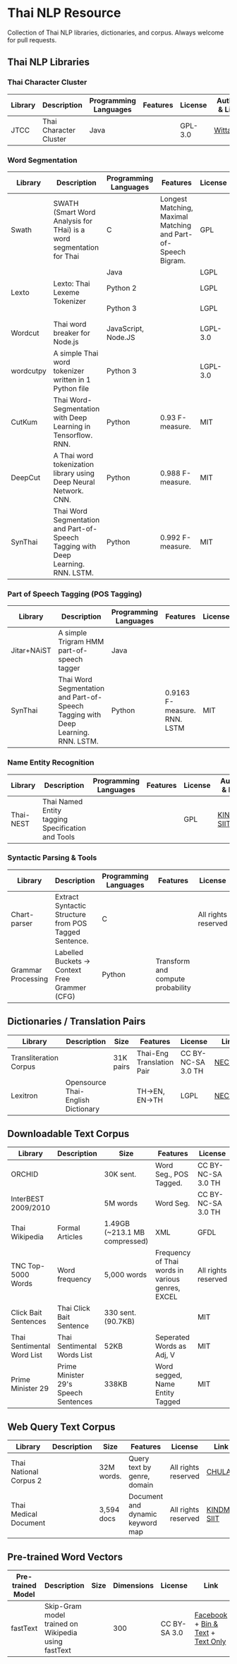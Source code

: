 # Thai NLP Resource
Collection of Thai NLP libraries, dictionaries, and corpus.
Always welcome for pull requests.

## Thai NLP Libraries

### Thai Character Cluster
Library | Description | Programming Languages | Features | License | Author & Link
--- | --- | --- | --- | --- | ---
JTCC| Thai Character Cluster | Java | | GPL-3.0 | [Wittawat](https://github.com/wittawatj/jtcc)


### Word Segmentation
<table>
<thead>
<tr>
<th>Library</th>
<th>Description</th>
<th>Programming Languages</th>
<th>Features</th>
<th>License</th>
<th>Author &amp; Link</th>
</tr>
</thead>
<tbody>
<tr>
<td>Swath</td>
<td>SWATH (Smart Word Analysis for THai) is a word segmentation for Thai</td>
<td>C</td>
<td>Longest Matching, Maximal Matching and Part-of-Speech Bigram.</td>
<td>GPL</td>
<td><a href="http://www.cs.cmu.edu/%7Epaisarn/software.html">CMU</a></td>
</tr>
<tr>
<td rowspan="3">Lexto</td>
<td rowspan="3">Lexto: Thai Lexeme Tokenizer</td>
<td>Java</td>
<td></td>
<td>LGPL</td>
<td>
<a href="http://www.sansarn.com/lexto/license-lexto.php">NECTEC</a>
</td>
</tr>
<tr>
<td>Python 2</td>
<td></td>
<td>LGPL</td>
<td><a href="https://github.com/Remixman/PythonLexTo">Python2 Wrapper</a></td>
</tr>
<tr>
<td>Python 3</td>
<td></td>
<td>LGPL</td>
<td><a href="https://github.com/c4n/PythonLexTo">Python3 Wrapper</a></td>
</tr>
<tr>
<td>Wordcut</td>
<td>Thai word breaker for Node.js</td>
<td>JavaScript, Node.JS</td>
<td></td>
<td>LGPL-3.0</td>
<td><a href="https://github.com/veer66/wordcut">veer66, github</a></td>
</tr>
<tr>
<td>wordcutpy</td>
<td>A simple Thai word tokenizer written in 1 Python file</td>
<td>Python 3</td>
<td></td>
<td>LGPL-3.0</td>
<td><a href="https://github.com/veer66/wordcutpy">veer66, github</a></td>
</tr>
<tr>
<td>CutKum</td>
<td>Thai Word-Segmentation with Deep Learning in Tensorflow. RNN.</td>
<td>Python</td>
<td>0.93 F-measure.</td>
<td>MIT</td>
<td><a href="https://github.com/pucktada/cutkum">Pucktada, github</a></td>
</tr>
<tr>
<td>DeepCut</td>
<td>A Thai word tokenization library using Deep Neural Network. CNN.</td>
<td>Python</td>
<td>0.988 F-measure.</td>
<td>MIT</td>
<td><a href="https://github.com/rkcosmos/deepcut">rkcosmos, github</a></td>
</tr>
<tr>
<td>SynThai</td>
<td>Thai Word Segmentation and Part-of-Speech Tagging with Deep Learning. RNN. LSTM.</td>
<td>Python</td>
<td>0.992 F-measure.</td>
<td>MIT</td>
<td><a href="https://github.com/KenjiroAI/SynThai">KenjiroAI, github</a></td>
</tr>
</tbody>
</table>

### Part of Speech Tagging (POS Tagging)
Library | Description | Programming Languages | Features | License | Author & Link
--- | --- | --- | --- | --- | ---
Jitar+NAiST | A simple Trigram HMM part-of-speech tagger | Java |  |  | [Ver66](https://veer66.wordpress.com/2012/03/20/part-of-speech-tagger-%E0%B8%AA%E0%B8%B3%E0%B8%AB%E0%B8%A3%E0%B8%B1%E0%B8%9A%E0%B8%A0%E0%B8%B2%E0%B8%A9%E0%B8%B2%E0%B9%84%E0%B8%97%E0%B8%A2/), [Jitar](https://github.com/danieldk/jitar) + [NAiST, 1](http://naist.cpe.ku.ac.th/pkg/jitar_model_large.zip) + [NAiST, 2](http://naist.cpe.ku.ac.th/pkg/jitar-20100224.zip)
SynThai| Thai Word Segmentation and Part-of-Speech Tagging with Deep Learning. RNN. LSTM. | Python | 0.9163 F-measure. RNN. LSTM | MIT | [KenjiroAI, github](https://github.com/KenjiroAI/SynThai)


### Name Entity Recognition

Library | Description | Programming Languages | Features | License | Author & Link
--- | --- | --- | --- | --- | ---
Thai-NEST | Thai Named Entity tagging Specification and Tools |  |  | GPL | [KINDML, SIIT](http://saki.siit.tu.ac.th/kindml/thainest/)  


### Syntactic Parsing & Tools 

Library | Description | Programming Languages | Features | License | Author & Link
--- | --- | --- | --- | --- | ---
Chart-parser | Extract Syntactic Structure from POS Tagged Sentence. | C |  | All rights reserved | Thanaruk T. (thanaruk@siit.tu.ac.th)
Grammar Processing | Labelled Buckets -> Context Free Grammer (CFG) | Python | Transform and compute probability | |  [Thodsaporn C.](https://github.com/tchayintr/nlp-python/tree/master/grammar_processing)  


## Dictionaries / Translation Pairs
Library | Description | Size | Features | License | Link
--- | --- | --- | --- | --- | ---
Transliteration Corpus |  | 31K pairs | Thai-Eng Translation Pair | CC BY-NC-SA 3.0 TH | [NECTEC](https://www.nectec.or.th/corpus/index.php?league=pm)
Lexitron | Opensource Thai-English Dictionary | | TH->EN, EN->TH | LGPL | [NECTEC](http://www.sansarn.com/lexto/license-lexitron.php)

## Downloadable Text Corpus

Library | Description | Size | Features | License | Link
--- | --- | --- | --- | --- | ---
ORCHID | | 30K sent. | Word Seg., POS Tagged. | CC BY-NC-SA 3.0 TH | [NECTEC](https://www.nectec.or.th/corpus/index.php?league=pm)
InterBEST 2009/2010 | | 5M words | Word Seg. | CC BY-NC-SA 3.0 TH | [NECTEC](https://www.nectec.or.th/corpus/index.php?league=pm)
Thai Wikipedia | Formal Articles | 1.49GB (~213.1 MB compressed) | XML | GFDL | [WIKIPEDIA](https://dumps.wikimedia.org/thwiki/latest/thwiki-latest-pages-articles.xml.bz2)
TNC Top-5000 Words | Word frequency | 5,000 words | Frequency of Thai words in various genres, EXCEL |  All rights reserved  | [CHULA](http://www.arts.chula.ac.th/~ling/TNC/category.php?id=58&) 
Click Bait Sentences | Thai Click Bait Sentence | 330 sent. (90.7KB) | | MIT | [Wannaphongcom](https://github.com/wannaphongcom/lexicon-thai/blob/master/clickbait/1.txt)
Thai Sentimental Word List | Thai Sentimental Words List | 52KB | Seperated Words as Adj, V | MIT | [Wannaphongcom](https://github.com/wannaphongcom/lexicon-thai/tree/master/sentiment)
Prime Minister 29 | Prime Minister 29's Speech Sentences | 338KB | Word segged, Name Entity Tagged | MIT | [Wannaphongcom](https://github.com/wannaphongcom/lexicon-thai/tree/master/thai-corpus/Prime%20Minister%2029)


## Web Query Text Corpus
Library | Description | Size | Features | License | Link
--- | --- | --- | --- | --- | ---
Thai National Corpus 2 | | 32M words. | Query text by genre, domain |  All rights reserved  | [CHULA](http://www.arts.chula.ac.th/~ling/TNCII/)
Thai Medical Document | | 3,594 docs | Document and dynamic keyword map |  All rights reserved  | [KINDML, SIIT](http://md.knowdd.com/)  

## Pre-trained Word Vectors
Pre-trained Model | Description | Size | Dimensions | License | Link
--- | --- | --- | --- | --- | ---
fastText | Skip-Gram model trained on Wikipedia using fastText | | 300 | CC BY-SA 3.0 | [Facebook](https://github.com/facebookresearch/fastText/blob/master/pretrained-vectors.md) + [Bin & Text](https://s3-us-west-1.amazonaws.com/fasttext-vectors/wiki.th.zip) + [Text Only](https://s3-us-west-1.amazonaws.com/fasttext-vectors/wiki.th.vec) 
